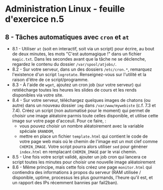 # Administration Linux - feuille d'exercice n.5

## 8 - Tâches automatiques avec `cron` et `at`

- 8.1 - Utiliser `at` (soit en interactif, soit via un script) pour écrire, au bout de deux minutes, les mots "C'est automagique !" dans un fichier `magic.txt`. Dans les secondes avant que la tâche ne se déclenche, regardez le contenu du dossier `/var/spool/atjobs/`.
- 8.2 - Sur votre serveur, dans un des dossiers `/etc/cron.*`, remarquez l'existence d'un script `logrotate`. Renseignez-vous sur l'utilité et la raison d'être de ce script/programme.
- 8.3 - À l'aide de `wget`, ajoutez un cron job (sur votre serveur) qui retélécharge toutes les heures les slides de cours et les rends disponibles via votre site.
- 8.4 - Sur votre serveur, téléchargez quelques images de chatons (ou autre) dans un nouveau dossier `img` dans `/var/www/mywebiste` (c.f. 7.3 et 7.4). Créez un script (non automatisé pour le moment) qui permet de choisir une image aléatoire parmis toute celles disponible, et utilise cette image sur votre page d'acceuil. Pour ce faire, : 
    - vous pouvez choisir un nombre aléatoirement avec la variable spéciale `$RANDOM`, 
    - mettre en place un fichier `template.html` qui contient le code de votre page web mais où le chemin de l'image est un mot clef comme `CHEMIN_IMAGE`. Votre script pourra alors utiliser `sed` pour généner `index.html` en remplacant `CHEMIN_IMAGE` par le vrai chemin.
- 8.5 - Une fois votre script validé, ajouter un job cron qui lancera ce script toutes les minutes pour choisir une nouvelle image aléatoirement
- 8.6 - Même principe, mais cette fois créez une page `monitor.html` qui contiendra des informations à propos du serveur (RAM utilisée / disponible, uptime, processus les plus gourmands, l'heure qu'il est, et un rapport des IPs récemment bannies par fail2ban).
